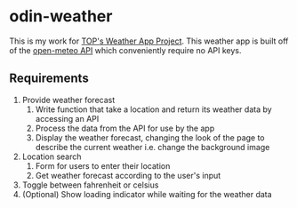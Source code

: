 # odin-weather

This is my work for [TOP's Weather App Project](https://www.theodinproject.com/lessons/node-path-javascript-weather-app#solutions). This weather app is built off of the [open-meteo API](https://open-meteo.com/) which conveniently require no API keys.

## Requirements
1. Provide weather forecast
    1. Write function that take a location and return its weather data by accessing an API
    2. Process the data from the API for use by the app
    3. Display the weather forecast, changing the look of the page to describe the current weather i.e. change the background image
2. Location search
    1. Form for users to enter their location
    2. Get weather forecast according to the user's input
3. Toggle between fahrenheit or celsius
4. (Optional) Show loading indicator while waiting for the weather data
